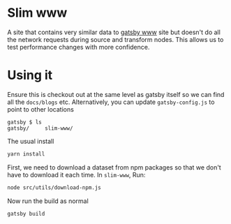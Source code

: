 # Slim www

A site that contains very similar data to [gatsby www](https://github.com/gatsbyjs/gatsby/tree/master/www) site but doesn't do all the network requests during source and transform nodes. This allows us to test performance changes with more confidence.

# Using it

Ensure this is checkout out at the same level as gatsby itself so we can find all the `docs/blogs` etc. Alternatively, you can update `gatsby-config.js` to point to other locations

```
gatsby $ ls
gatsby/     slim-www/
```

The usual install

```bash
yarn install
```

First, we need to download a dataset from npm packages so that we don't have to download it each time. In `slim-www`, Run:

```bash
node src/utils/download-npm.js
```

Now run the build as normal

```bash
gatsby build
```
